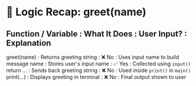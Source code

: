 # 🧠 Logic Recap: greet(name)

Function / Variable   : What It Does                        : User Input? : Explanation
-----------------------------------------------------------------------------------------
greet(name)           : Returns greeting string             : ❌ No        : Uses input name to build message
name                  : Stores user's input name            : ✅ Yes       : Collected using `input()`
return ...            : Sends back greeting string          : ❌ No        : Used inside `print()` in `main()`
print(...)            : Displays greeting in terminal       : ❌ No        : Final output shown to user
